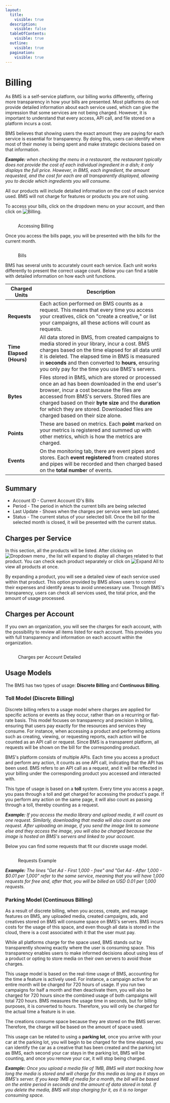 ```yaml
---
layout:
  title:
    visible: true
  description:
    visible: false
  tableOfContents:
    visible: true
  outline:
    visible: true
  pagination:
    visible: true
---
```


# Billing

As BMS is a self-service platform, our billing works differently, offering more transparency in how your bills are presented. Most platforms do not provide detailed information about each service used, which can give the impression that some services are not being charged. However, it is important to understand that every access, API call, and file stored on a platform incurs a cost.

BMS believes that showing users the exact amount they are paying for each service is essential for transparency. By doing this, users can identify where most of their money is being spent and make strategic decisions based on that information.

_**Example:** when checking the menu in a restaurant, the restaurant typically does not provide the cost of each individual ingredient in a dish; it only displays the full price. However, in BMS, each ingredient, the amount requested, and the cost for each are all transparently displayed, allowing you to decide which ingredients you will consume._

All our products will include detailed information on the cost of each service used. BMS will not charge for features or products you are not using.

To access your bills, click on the dropdown menu on your account, and then click on <img src="../.gitbook/assets/image (3) (1) (2).png" alt="Billing" data-size="line">.

<figure><img src="../.gitbook/assets/image (2) (1) (2).png" alt=""><figcaption><p>Accessing Billing</p></figcaption></figure>

Once you access the bills page, you will be presented with the bills for the current month.

<figure><img src="../.gitbook/assets/image (343).png" alt=""><figcaption><p>Bills</p></figcaption></figure>

BMS has several units to accurately count each service. Each unit works differently to present the correct usage count. Below you can find a table with detailed information on how each unit functions.&#x20;

| Charged Units            | Description                                                                                                                                                                                                                                                                                                                                |
| ------------------------ | ------------------------------------------------------------------------------------------------------------------------------------------------------------------------------------------------------------------------------------------------------------------------------------------------------------------------------------------ |
| **Requests**             | Each action performed on BMS counts as a request. This means that every time you access your creatives, click on "create a creative," or list your campaigns, all these actions will count as requests.                                                                                                                                    |
| **Time Elapsed (Hours)** | All data stored in BMS, from created campaigns to media stored in your library, incur a cost. BMS charges based on the time elapsed for all data until it is deleted. The elapsed time in BMS is measured in **seconds** and then converted to **hours**, ensuring you only pay for the time you use BMS's servers.                        |
| **Bytes**                | Files stored in BMS, which are stored or processed once an ad has been downloaded in the end user's browser, incur a cost because the files are accessed from BMS's servers. Stored files are charged based on their **byte size** and the **duration** for which they are stored. Downloaded files are charged based on their size alone. |
| **Points**               | These are based on metrics. Each **point** marked on your metrics is registered and summed up with other metrics, which is how the metrics are charged.                                                                                                                                                                                    |
| **Events**               | On the monitoring tab, there are event pipes and stores. Each **event registered** from created stores and pipes will be recorded and then charged based on the **total numbe**r of events.                                                                                                                                                |

## Summary

* Account ID - Current Account ID's Bills
* Period - The period in which the current bills are being selected
* Last Update - Shows when the charges per service were last updated.
* Status - The current status of your selected bill. Once the bill for the selected month is closed, it will be presented with the current status.

## Charges per Service

In this section, all the products will be listed. After clicking on <img src="../.gitbook/assets/image (4) (1) (3) (1).png" alt="Dropdown menu" data-size="line"> , the list will expand to display all charges related to that product. You can check each product separately or click on <img src="../.gitbook/assets/image (5) (9).png" alt="Expand All" data-size="line"> to view all products at once.

By expanding a product, you will see a detailed view of each service used within that product. This option provided by BMS allows users to control their expenses and identify areas to avoid unnecessary use. Through BMS's transparency, users can check all services used, the total price, and the amount of usage processed.

## Charges per Account

If you own an organization, you will see the charges for each account, with the possibility to review all items listed for each account. This provides you with full transparency and information on each account within the organization.

<figure><img src="../.gitbook/assets/image (306).png" alt=""><figcaption><p>Charges per Account Detailed</p></figcaption></figure>

## Usage Models

The BMS has two types of usage: **Discrete Billing** and **Continuous Billing**.

### Toll Model (Discrete Billing)

Discrete billing refers to a usage model where charges are applied for specific actions or events as they occur, rather than on a recurring or flat-rate basis. This model focuses on transparency and precision in billing, ensuring that users pay exactly for the resources and services they consume. For instance, when accessing a product and performing actions such as creating, viewing, or requesting reports, each action will be counted as an API call or request. Since BMS is a transparent platform, all requests will be shown on the bill for the corresponding product.

BMS's platform consists of multiple APIs. Each time you access a product and perform any action, it counts as one API call, indicating that the API has been used. BMS refers to an API call as a request, and it will be reflected in your billing under the corresponding product you accessed and interacted with.

This type of usage is based on a **toll** system. Every time you access a page, you pass through a toll and get charged for accessing the product's page. If you perform any action on the same page, it will also count as passing through a toll, thereby counting as a request.

_**Example:** If you access the media library and upload media, it will count as one request. Similarly, downloading that media will also count as one request. After uploading an image, if you send the image link to someone else and they access the image, you will also be charged because the image is hosted on BMS's servers and linked to your account._

Below you can find some requests that fit our discrete usage model.

<figure><img src="../.gitbook/assets/image (8) (9).png" alt=""><figcaption><p>Requests Example</p></figcaption></figure>

_**Example:** The lines "Get Ad - First 1,000 - free" and "Get Ad - After 1,000 - $0.01 per 1,000" refer to the same service, meaning that you will have 1,000 requests for free and, after that, you will be billed on USD 0.01 per 1,000 requests._

### Parking Model (Continuous Billing)

As a result of discrete billing, when you access, create, and manage features on BMS, any uploaded media, created campaigns, ads, and creatives stored on BMS will consume space on BMS's servers. BMS incurs costs for the usage of this space, and even though all data is stored in the cloud, there is a cost associated with it that the user must pay.

While all platforms charge for the space used, BMS stands out by transparently showing exactly where the user is consuming space. This transparency enables users to make informed decisions about using less of a product or opting to store media on their own servers to avoid those charges.

This usage model is based on the real-time usage of BMS, accounting for the time a feature is actively used. For instance, a campaign active for an entire month will be charged for 720 hours of usage. If you run two campaigns for half a month and then deactivate them, you will also be charged for 720 hours since the combined usage of both campaigns will total 720 hours. BMS measures the usage time in seconds, but for billing purposes, it is converted to hours. Therefore, you will only be charged for the actual time a feature is in use.

The creations consume space because they are stored on the BMS server. Therefore, the charge will be based on the amount of space used.

This usage can be related to using a **parking lot**, once you arrive with your car at the parking lot, you will begin to be charged for the time elapsed, you can identify the car as a creative that has been created and the parking lot as BMS, each second your car stays in the parking lot, BMS will be counting, and once you remove your car, it will stop being charged.

_**Example:** Once you upload a media file of 1MB, BMS will start tracking how long the media is stored and will charge for this media as long as it stays on BMS's server. If you keep 1MB of media for a month, the bill will be based on the entire period in seconds and the amount of data stored in total. If you delete the media, BMS will stop charging for it, as it is no longer consuming space._
